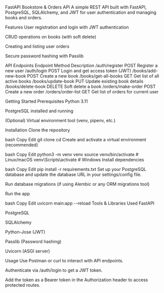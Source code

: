 FastAPI Bookstore & Orders API
A simple REST API built with FastAPI, PostgreSQL, SQLAlchemy, and JWT for user authentication and managing books and orders.

Features
User registration and login with JWT authentication

CRUD operations on books (with soft delete)

Creating and listing user orders

Secure password hashing with Passlib

API Endpoints
Endpoint	Method	Description
/auth/register	POST	Register a new user
/auth/login	POST	Login and get access token (JWT)
/books/add-new-book	POST	Create a new book
/books/get-all-books	GET	Get list of all active books
/books/update-book	PUT	Update existing book details
/books/delete-book	DELETE	Soft delete a book
/orders/make-order	POST	Create a new order
/orders/order-list	GET	Get list of orders for current user

Getting Started
Prerequisites
Python 3.11

PostgreSQL installed and running

(Optional) Virtual environment tool (venv, pipenv, etc.)

Installation
Clone the repository

bash
Copy
Edit
git clone <repository-url>
cd <repository-folder>
Create and activate a virtual environment (recommended)

bash
Copy
Edit
python3 -m venv venv
source venv/bin/activate  # Linux/macOS
venv\Scripts\activate     # Windows
Install dependencies

bash
Copy
Edit
pip install -r requirements.txt
Set up your PostgreSQL database and update the database URL in your settings/config file.

Run database migrations (if using Alembic or any ORM migrations tool)

Run the app

bash
Copy
Edit
uvicorn main:app --reload
Tools & Libraries Used
FastAPI

PostgreSQL

SQLAlchemy

Python-Jose (JWT)

Passlib (Password hashing)

Uvicorn (ASGI server)

Usage
Use Postman or curl to interact with API endpoints.

Authenticate via /auth/login to get a JWT token.

Add the token as a Bearer token in the Authorization header to access protected routes.

